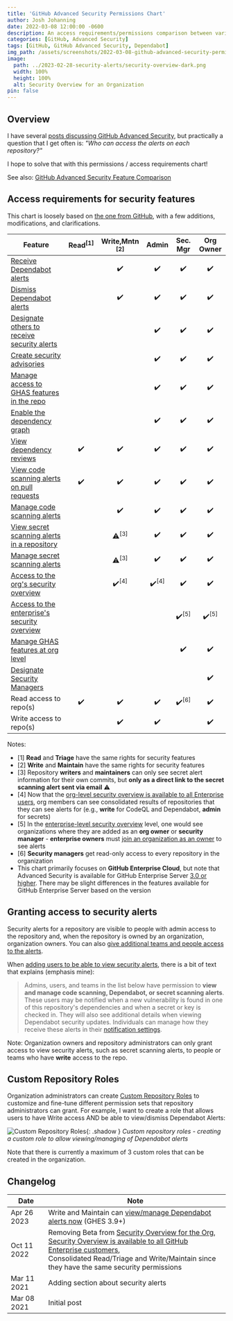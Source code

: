 ```yaml
---
title: 'GitHub Advanced Security Permissions Chart'
author: Josh Johanning
date: 2022-03-08 12:00:00 -0600
description: An access requirements/permissions comparison between various roles in GitHub Enterprise and GitHub Advanced Security, such as what users with Write access to the repository get vs. what requires elevated privileges
categories: [GitHub, Advanced Security]
tags: [GitHub, GitHub Advanced Security, Dependabot]
img_path: /assets/screenshots/2022-03-08-github-advanced-security-permissions-chart
image:
  path: ../2023-02-28-security-alerts/security-overview-dark.png
  width: 100%
  height: 100%
  alt: Security Overview for an Organization
pin: false
---
```


## Overview

I have several [posts discussing GitHub Advanced Security](/tags/github-advanced-security/), but practically a question that I get often is: _"Who can access the alerts on each repository?"_

I hope to solve that with this permissions / access requirements chart!

See also: [GitHub Advanced Security Feature Comparison](/posts/github-advanced-security-feature-chart/)

## Access requirements for security features

This chart is loosely based on [the one from GitHub](https://docs.github.com/en/enterprise-cloud@latest/organizations/managing-access-to-your-organizations-repositories/repository-roles-for-an-organization), with a few additions, modifications, and clarifications. 

| Feature                                                                                                                                                                                                                                                  | Read<sup>[1]</sup> | Write,Mntn <sup>[2]</sup> | Admin           | Sec. Mgr    | Org Owner        |
|-----------------------------------------------------------------------------------------------------------------------------------------------------------------------------------------------------------------------------------------------------------------|:------------:|:---------------:|:---------------:|:---------------:|:----------------:|
| [Receive Dependabot alerts](https://docs.github.com/en/enterprise-cloud@latest/code-security/supply-chain-security/about-alerts-for-vulnerable-dependencies)                                                                                                    |              | ✔️               | ✔️               |       ✔️         |     ✔️            |
| [Dismiss Dependabot alerts](https://docs.github.com/en/enterprise-cloud@latest/code-security/supply-chain-security/viewing-and-updating-vulnerable-dependencies-in-your-repository)                                                                             |              | ✔️               | ✔️               |       ✔️         |     ✔️            |
| [Designate others to receive security alerts](https://docs.github.com/en/enterprise-cloud@latest/github/administering-a-repository/managing-security-and-analysis-settings-for-your-repository#granting-access-to-security-alerts)                              |              |                 | ✔️               |       ✔️         |     ✔️            |
| [Create security advisories](https://docs.github.com/en/enterprise-cloud@latest/code-security/security-advisories/about-github-security-advisories)                                                                                                             |              |                 | ✔️               |       ✔️         |     ✔️            |
| [Manage access to GHAS features in the repo](https://docs.github.com/en/enterprise-cloud@latest/repositories/managing-your-repositorys-settings-and-features/enabling-features-for-your-repository/managing-security-and-analysis-settings-for-your-repository) |              |                 | ✔️               |       ✔️         |     ✔️            |
| [Enable the dependency graph](https://docs.github.com/en/enterprise-cloud@latest/code-security/supply-chain-security/understanding-your-software-supply-chain/exploring-the-dependencies-of-a-repository)                                                       |              |                 | ✔️               |       ✔️         |     ✔️            |
| [View dependency reviews](https://docs.github.com/en/enterprise-cloud@latest/code-security/supply-chain-security/about-dependency-review)                                                                                                                       |      ✔️       |   ✔️             | ✔️               |       ✔️         |     ✔️            |
| [View code scanning alerts on pull requests](https://docs.github.com/en/enterprise-cloud@latest/github/finding-security-vulnerabilities-and-errors-in-your-code/triaging-code-scanning-alerts-in-pull-requests)                                                 |      ✔️       |   ✔️             | ✔️               |       ✔️         |     ✔️            |
| [Manage code scanning alerts](https://docs.github.com/en/enterprise-cloud@latest/github/finding-security-vulnerabilities-and-errors-in-your-code/managing-code-scanning-alerts-for-your-repository)                                                             |              |   ✔️             | ✔️               |       ✔️         |     ✔️            |
| [View secret scanning alerts in a repository](https://docs.github.com/en/enterprise-cloud@latest/github/administering-a-repository/managing-alerts-from-secret-scanning)                                                                                        |              | ⚠️<sup>[3]</sup> | ✔️               |       ✔️         |     ✔️            |
| [Manage secret scanning alerts](https://docs.github.com/en/enterprise-cloud@latest/github/administering-a-repository/managing-alerts-from-secret-scanning)                                                                                                      |              | ⚠️<sup>[3]</sup> | ✔️               |       ✔️         |     ✔️            |
| [Access to the org's security overview](https://docs.github.com/en/enterprise-cloud@latest/code-security/security-overview/about-the-security-overview)                                                                                                         |              | ✔️<sup>[4]</sup> | ✔️<sup>[4]</sup> |       ✔️         |     ✔️            |
| [Access to the enterprise's security overview](https://docs.github.com/en/enterprise-cloud@latest/code-security/security-overview/about-the-security-overview)                                                                                                  |              |                 |                 | ✔️<sup>[5]</sup> | ✔️<sup>[5]</sup>  |
| [Manage GHAS features at org level](https://docs.github.com/en/enterprise-cloud@latest/organizations/keeping-your-organization-secure/managing-security-settings-for-your-organization/managing-security-and-analysis-settings-for-your-organization)           |              |                 |                 |       ✔️         |     ✔️            |
| [Designate Security Managers](https://docs.github.com/en/enterprise-cloud@latest/organizations/managing-peoples-access-to-your-organization-with-roles/managing-security-managers-in-your-organization)                                                         |              |                 |                 |                 |     ✔️            |
| Read access to repo(s)                                                                                                                                                                                                                                          |      ✔️       |   ✔️             | ✔️               | ✔️<sup>[6]</sup> |     ✔️            |
| Write access to repo(s)                                                                                                                                                                                                                                         |              |   ✔️             | ✔️               |                 |     ✔️            |

Notes:

- [1] **Read** and **Triage** have the same rights for security features
- [2] **Write** and **Maintain** have the same rights for security features
- [3] Repository **writers** and **maintainers** can only see secret alert information for their own commits, but **only as a direct link to the secret scanning alert sent via email** ⚠️
- [4] Now that the [org-level security overview is available to all Enterprise users](https://github.blog/changelog/2022-08-08-security-overview-is-now-available-to-all-github-enterprise-users/), org members can see consolidated results of repositories that they can see alerts for (e.g., **write** for CodeQL and Dependabot, **admin** for secrets)
- [5] In the [enterprise-level security overview](https://docs.github.com/en/enterprise-cloud@latest/code-security/security-overview/about-the-security-overview) level, one would see organizations where they are added as an **org owner** or **security manager** - **enterprise owners** must [join an organization as an owner](https://docs.github.com/en/enterprise-cloud@latest/admin/user-management/managing-organizations-in-your-enterprise/managing-your-role-in-an-organization-owned-by-your-enterprise) to see alerts
- [6] **Security managers** get read-only access to every repository in the organization
- This chart primarily focuses on **GitHub Enterprise Cloud**, but note that Advanced Security is available for GitHub Enterprise Server [3.0 or higher](https://docs.github.com/en/get-started/learning-about-github/about-github-advanced-security). There may be slight differences in the features available for GitHub Enterprise Server based on the version

## Granting access to security alerts

Security alerts for a repository are visible to people with admin access to the repository and, when the repository is owned by an organization, organization owners. You can also [give additional teams and people access to the alerts](https://docs.github.com/en/enterprise-cloud@latest/github/administering-a-repository/managing-security-and-analysis-settings-for-your-repository#granting-access-to-security-alerts).

When [adding users to be able to view security alerts](https://docs.github.com/en/enterprise-cloud@latest/github/administering-a-repository/managing-security-and-analysis-settings-for-your-repository#granting-access-to-security-alerts), there is a bit of text that explains (emphasis mine): 

> Admins, users, and teams in the list below have permission to **view and manage code scanning, Dependabot, or secret scanning alerts**. These users may be notified when a new vulnerability is found in one of this repository's dependencies and when a secret or key is checked in. They will also see additional details when viewing Dependabot security updates. Individuals can manage how they receive these alerts in their [notification settings](https://github.com/settings/notifications).

Note: Organization owners and repository administrators can only grant access to view security alerts, such as secret scanning alerts, to people or teams who have **write** access to the repo.

## Custom Repository Roles

Organization administrators can create [Custom Repository Roles](https://docs.github.com/en/enterprise-cloud@latest/organizations/managing-peoples-access-to-your-organization-with-roles/managing-custom-repository-roles-for-an-organization) to customize and fine-tune different permission sets that repository administrators can grant. For example, I want to create a role that allows users to have Write access AND be able to view/dismiss Dependabot Alerts:

![Custom Repository Roles](custom-roles.png){: .shadow }
_Custom repository roles - creating a custom role to allow viewing/managing of Dependabot alerts_

Note that there is currently a maximum of 3 custom roles that can be created in the organization.

## Changelog

| Date        | Note                                 |
|-------------|--------------------------------------|
| Apr 26 2023 | Write and Maintain can [view/manage Dependabot alerts now](https://github.blog/changelog/2023-02-07-dependabot-alerts-default-permissions-change/) (GHES 3.9+)                         |
| Oct 11 2022 | Removing Beta from [Security Overview for the Org](https://github.blog/changelog/2022-04-07-security-overview-for-organizations-is-generally-available/),<br>[Security Overview is available to all GitHub Enterprise customers](https://github.blog/changelog/2022-08-08-security-overview-is-now-available-to-all-github-enterprise-users/),<br>Consolidated Read/Triage and Write/Maintain since they have the same security permissions |
| Mar 11 2021 | Adding section about security alerts |
| Mar 08 2021 | Initial post                         |
